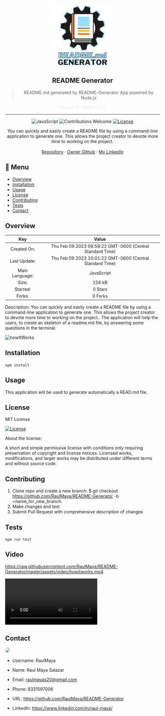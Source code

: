 
  <!-- PROJECT LOGO -->
  <br />
  <div align="center">
    <a href="https://github.com/RaulMaya/README-Generator">
      <img src="./assets/images/readMeGenerator.png" alt="Logo" width="200" height="200">
    </a>

  
  <h2 align="center">README Generator</h2>

  > README.md generated by README-Generator App powered by Node.js
  <p align="center" style="color:#EAEAEA"> Project ID: 599633277</p>

  <hr>

  ![JavaScript](https://img.shields.io/badge/language-JavaScript-yellow.svg)
  ![Contributions Welcome](https://img.shields.io/badge/contributions-welcome-orange.svg)
  [![License](<https://img.shields.io/badge/license-MIT License-blue.svg>)](https://opensource.org/licenses/MIT) 


  <p align="center">
  You can quickly and easily create a README file by using a command-line application to generate one. This allows the project creator to devote more time to working on the project.
    <br />
    <br />
    <a href="https://github.com/RaulMaya/README-Generator">Repository</a>    
    ·
    <a href="https://github.com/RaulMaya">Owner Github</a>
    ·
    <a href="https://www.linkedin.com/in/raul-maya/">My LinkedIn</a>
  </p>
</div>

## :bookmark_tabs: Menu
* [Overview](#overview)
* [Installation](#installation)
* [Usage](#usage)
* [License](#license)
* [Contributing](#contributing)
* [Tests](#test)
* [Contact](#contact)

## Overview

|Key|Value|
|:---:|:---:|
|Created On:|Thu Feb 09 2023 08:58:22 GMT-0600 (Central Standard Time)|
|Last Update:|Thu Feb 09 2023 10:01:22 GMT-0600 (Central Standard Time)|
|Main Language:|JavaScript|
|Size:|158 kB|
|Starred:|0 Stars|
|Forks:|0 Forks|

Description: You can quickly and easily create a README file by using a command-line application to generate one. This allows the project creator to devote more time to working on the project.. The application will help the users, to create an skeleton of a readme.md file, by answering some questions in the terminal.

![howItWorks](assets/images/howitworks.gif)

## Installation

`npm install`

## Usage

This application will be used to generate automatically a READ.md file.


## License

MIT License

  [![License](<https://img.shields.io/badge/license-MIT License-blue.svg>)](https://opensource.org/licenses/MIT)

About the license:

A short and simple permissive license with conditions only requiring preservation of copyright and license notices. Licensed works, modifications, and larger works may be distributed under different terms and without source code.

## Contributing


1. Clone repo and create a new branch: $ git checkout https://github.com/RaulMaya/README-Generator -b <name_for_new_branch.
2. Make changes and test
3. Submit Pull Request with comprehensive description of changes

## Tests

<code>npm run test</code>


## Video

https://raw.githubusercontent.com/RaulMaya/README-Generator/master/assets/video/howitworks.mp4

 <video controls>
  <source src="assets/video/howitworks.mp4" type="video/mp4">
</video> 


## Contact

<img src="https://avatars.githubusercontent.com/u/79380164?v=4" style="border-radius:50%; width:45px">

* Username: RaulMaya 

* Name: Raul Maya Salazar

* Email: <raulmayas20@gmail.com>

* Phone: 8331597006

* URL: https://github.com/RaulMaya/README-Generator

* LinkedIn: https://www.linkedin.com/in/raul-maya/

  